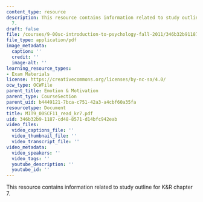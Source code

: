 ```yaml
---
content_type: resource
description: This resource contains information related to study outline for K&R chapter
  7.
draft: false
file: /courses/9-00sc-introduction-to-psychology-fall-2011/346b32b91187cd488571d14bfc942eab_MIT9_00SCF11_read_kr7.pdf
file_type: application/pdf
image_metadata:
  caption: ''
  credit: ''
  image-alt: ''
learning_resource_types:
- Exam Materials
license: https://creativecommons.org/licenses/by-nc-sa/4.0/
ocw_type: OCWFile
parent_title: Emotion & Motivation
parent_type: CourseSection
parent_uid: b4449121-7bca-c751-42a3-a4cbf60a35fa
resourcetype: Document
title: MIT9_00SCF11_read_kr7.pdf
uid: 346b32b9-1187-cd48-8571-d14bfc942eab
video_files:
  video_captions_file: ''
  video_thumbnail_file: ''
  video_transcript_file: ''
video_metadata:
  video_speakers: ''
  video_tags: ''
  youtube_description: ''
  youtube_id: ''
---
```

This resource contains information related to study outline for K&R chapter 7.